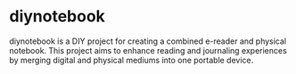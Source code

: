 # diynotebook
diynotebook is a DIY project for creating a combined e-reader and physical notebook. This project aims to enhance reading and journaling experiences by merging digital and physical mediums into one portable device.
